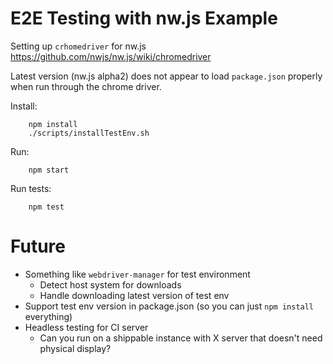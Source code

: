 E2E Testing with nw.js Example
===

Setting up `crhomedriver` for nw.js
https://github.com/nwjs/nw.js/wiki/chromedriver

Latest version (nw.js alpha2) does not appear to load `package.json` properly when run through the chrome driver.

Install:

		npm install
		./scripts/installTestEnv.sh

Run:

		npm start

Run tests:

		npm test

Future
===

* Something like `webdriver-manager` for test environment
	* Detect host system for downloads
	* Handle downloading latest version of test env
* Support test env version in package.json (so you can just `npm install` everything)
* Headless testing for CI server
	* Can you run on a shippable instance with X server that doesn't need physical display?